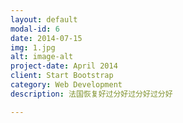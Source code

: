 ```yaml
---
layout: default
modal-id: 6
date: 2014-07-15
img: 1.jpg
alt: image-alt
project-date: April 2014
client: Start Bootstrap
category: Web Development
description: 法国恢复好过分好过分好过分好

---
```

